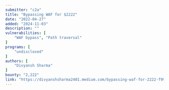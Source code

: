 ```yaml
---
submitter: "c2a"
title: "Bypassing WAF for $2222"
date: "2022-04-27"
added: "2024-11-03"
description: ""
vulnerabilities: [
    "WAF bypass", "Path traversal"
]
programs: [
    "undisclosed"
]
authors: [
    "Divyansh Sharma"
]
bounty: "2,222"
link: "https://divyanshsharma2401.medium.com/bypassing-waf-for-2222-f99b80cfdb9b"
---
```




